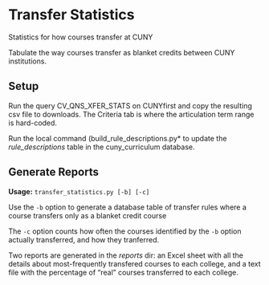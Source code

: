 # Transfer Statistics
Statistics for how courses transfer at CUNY

Tabulate the way courses transfer as blanket credits between CUNY institutions.

## Setup
Run the query CV\_QNS\_XFER\_STATS on CUNYfirst and copy the resulting csv file to downloads.
The Criteria tab is where the articulation term range is hard-coded.

Run the local command (build\_rule\_descriptions.py* to update the *rule\_descriptions* table in the cuny_curriculum database.

## Generate Reports
**Usage:** `transfer_statistics.py [-b] [-c]`

Use the `-b` option to generate a database table of transfer rules where a course transfers only as
a blanket credit course

The `-c` option counts how often the courses identified by the `-b` option actually transferred, and
how they tranferred.

Two reports are generated in the *reports* dir: an Excel sheet with all the details about most-frequently transfered courses to each college, and a text file with the percentage of “real” courses transferred to each college.
